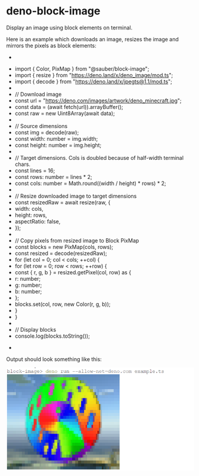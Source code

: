 # deno-block-image

Display an image using block elements on terminal.

Here is an example which downloads an image, resizes the image and mirrors the
pixels as block elements:

- ```ts
  ```
- import { Color, PixMap } from "@sauber/block-image";
- import { resize } from "https://deno.land/x/deno_image/mod.ts";
- import { decode } from "https://deno.land/x/jpegts@1.1/mod.ts";
-
- // Download image
- const url = "https://deno.com/images/artwork/deno_minecraft.jpg";
- const data = (await fetch(url)).arrayBuffer();
- const raw = new Uint8Array(await data);
-
- // Source dimensions
- const img = decode(raw);
- const width: number = img.width;
- const height: number = img.height;
-
- // Target dimensions. Cols is doubled because of half-width terminal chars.
- const lines = 16;
- const rows: number = lines * 2;
- const cols: number = Math.round((width / height) * rows) * 2;
-
- // Resize downloaded image to target dimensions
- const resizedRaw = await resize(raw, {
- width: cols,
- height: rows,
- aspectRatio: false,
- });
-
- // Copy pixels from resized image to Block PixMap
- const blocks = new PixMap(cols, rows);
- const resized = decode(resizedRaw);
- for (let col = 0; col < cols; ++col) {
- for (let row = 0; row < rows; ++row) {
- const { r, g, b } = resized.getPixel(col, row) as {
- r: number;
- g: number;
- b: number;
- };
- blocks.set(col, row, new Color(r, g, b));
- }
- }
-
- // Display blocks
- console.log(blocks.toString());
- ```
  ```

Output should look something like this:

![basic terminal Deno image](./examples/example.png)
